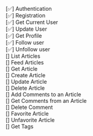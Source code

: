 
[✅] Authentication  
[✅] Registration  
[✅] Get Current User  
[✅] Update User  
[✅] Get Profile  
[✅] Follow user  
[✅] Unfollow user  
[] List Articles  
[] Feed Articles  
[] Get Article  
[] Create Article  
[] Update Article  
[] Delete Article  
[] Add Comments to an Article  
[] Get Comments from an Article  
[] Delete Comment  
[] Favorite Article  
[] Unfavorite Article  
[] Get Tags  


